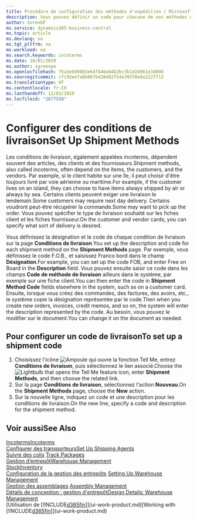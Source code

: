 ```yaml
---
title: Procédure de configuration des méthodes d'expédition | Microsoft Docs
description: Vous pouvez définir un code pour chacune de vos méthodes d'expédition offertes, par exemple, saisir les informations qui les concernent.
author: SorenGP
ms.service: dynamics365-business-central
ms.topic: article
ms.devlang: na
ms.tgt_pltfrm: na
ms.workload: na
ms.search.keywords: incoterms
ms.date: 10/01/2019
ms.author: sgroespe
ms.openlocfilehash: 75a3e689083e64f446e84b2bc3b1d26961e3d898
ms.sourcegitcommit: cfc92eefa8b06fb426482f54e393f0e6e222f712
ms.translationtype: HT
ms.contentlocale: fr-CH
ms.lasthandoff: 12/03/2019
ms.locfileid: "2877558"
---
```

# <a name="set-up-shipment-methods"></a><span data-ttu-id="136d1-103">Configurer des conditions de livraison</span><span class="sxs-lookup"><span data-stu-id="136d1-103">Set Up Shipment Methods</span></span>
<span data-ttu-id="136d1-104">Les conditions de livraison, également appelées incoterms, dépendent souvent des articles, des clients et des fournisseurs.</span><span class="sxs-lookup"><span data-stu-id="136d1-104">Shipment methods, also called incoterms, often depend on the items, the customers, and the vendors.</span></span> <span data-ttu-id="136d1-105">Par exemple, si le client habite sur une île, il peut choisir d'être toujours livré par voie aérienne ou maritime.</span><span class="sxs-lookup"><span data-stu-id="136d1-105">For example, if the customer lives on an island, they can choose to have items always shipped by air or always by sea.</span></span> <span data-ttu-id="136d1-106">Certains clients peuvent exiger une livraison le lendemain.</span><span class="sxs-lookup"><span data-stu-id="136d1-106">Some customers may require next day delivery.</span></span> <span data-ttu-id="136d1-107">Certains voudront peut-être récupérer la commande.</span><span class="sxs-lookup"><span data-stu-id="136d1-107">Some may want to pick up the order.</span></span> <span data-ttu-id="136d1-108">Vous pouvez spécifier le type de livraison souhaité sur les fiches client et les fiches fournisseur.</span><span class="sxs-lookup"><span data-stu-id="136d1-108">On the customer and vendor cards, you can specify what sort of delivery is desired.</span></span>

<span data-ttu-id="136d1-109">Vous définissez la désignation et le code de chaque condition de livraison sur la page **Conditions de livraison**.</span><span class="sxs-lookup"><span data-stu-id="136d1-109">You set up the description and code for each shipment method on the **Shipment Methods** page.</span></span> <span data-ttu-id="136d1-110">Par exemple, vous définissez le code F.O.B., et saisissez Franco bord dans le champ **Désignation**.</span><span class="sxs-lookup"><span data-stu-id="136d1-110">For example, you can set up the code FOB, and enter Free on Board in the **Description** field.</span></span> <span data-ttu-id="136d1-111">Vous pouvez ensuite saisir ce code dans les champs **Code de méthode de livraison** ailleurs dans le système, par exemple sur une fiche client.</span><span class="sxs-lookup"><span data-stu-id="136d1-111">You can then enter the code in **Shipment Method Code** fields elsewhere in the system, such as on a customer card.</span></span> <span data-ttu-id="136d1-112">Ensuite, lorsque vous créez des commandes, des factures, des avoirs, etc., le système copie la désignation représentée par le code.</span><span class="sxs-lookup"><span data-stu-id="136d1-112">Then when you create new orders, invoices, credit memos, and so on, the system will enter the description represented by the code.</span></span> <span data-ttu-id="136d1-113">Au besoin, vous pouvez le modifier sur le document.</span><span class="sxs-lookup"><span data-stu-id="136d1-113">You can change it on the document as needed.</span></span>

## <a name="to-set-up-a-shipment-code"></a><span data-ttu-id="136d1-114">Pour configurer un code de livraison</span><span class="sxs-lookup"><span data-stu-id="136d1-114">To set up a shipment code</span></span>
1. <span data-ttu-id="136d1-115">Choisissez l'icône ![Ampoule qui ouvre la fonction Tell Me](media/ui-search/search_small.png "Dites-moi ce que vous voulez faire"), entrez **Conditions de livraison**, puis sélectionnez le lien associé.</span><span class="sxs-lookup"><span data-stu-id="136d1-115">Choose the ![Lightbulb that opens the Tell Me feature](media/ui-search/search_small.png "Tell me what you want to do") icon, enter **Shipment Methods**, and then choose the related link.</span></span>
2. <span data-ttu-id="136d1-116">Sur la page **Conditions de livraison**, sélectionnez l'action **Nouveau**.</span><span class="sxs-lookup"><span data-stu-id="136d1-116">On the **Shipment Methods** page, choose the **New** action.</span></span>
3. <span data-ttu-id="136d1-117">Sur la nouvelle ligne, indiquez un code et une description pour les conditions de livraison.</span><span class="sxs-lookup"><span data-stu-id="136d1-117">On the new line, specify a code and description for the shipment method.</span></span>

## <a name="see-also"></a><span data-ttu-id="136d1-118">Voir aussi</span><span class="sxs-lookup"><span data-stu-id="136d1-118">See Also</span></span>
[<span data-ttu-id="136d1-119">Incoterms</span><span class="sxs-lookup"><span data-stu-id="136d1-119">Incoterms</span></span>](https://iccwbo.org/resources-for-business/incoterms-rules)  
[<span data-ttu-id="136d1-120">Configurer des transporteurs</span><span class="sxs-lookup"><span data-stu-id="136d1-120">Set Up Shipping Agents</span></span>](sales-how-to-set-up-shipping-agents.md)  
<span data-ttu-id="136d1-121">[Suivre des colis](sales-how-track-packages.md)  </span><span class="sxs-lookup"><span data-stu-id="136d1-121">[Track Packages](sales-how-track-packages.md)  </span></span>  
[<span data-ttu-id="136d1-122">Gestion d’entrepôt</span><span class="sxs-lookup"><span data-stu-id="136d1-122">Warehouse Management</span></span>](warehouse-manage-warehouse.md)  
[<span data-ttu-id="136d1-123">Stock</span><span class="sxs-lookup"><span data-stu-id="136d1-123">Inventory</span></span>](inventory-manage-inventory.md)  
<span data-ttu-id="136d1-124">[Configuration de la gestion des entrepôts](warehouse-setup-warehouse.md)   </span><span class="sxs-lookup"><span data-stu-id="136d1-124">[Setting Up Warehouse Management](warehouse-setup-warehouse.md)   </span></span>  
<span data-ttu-id="136d1-125">[Gestion des assemblages](assembly-assemble-items.md)  </span><span class="sxs-lookup"><span data-stu-id="136d1-125">[Assembly Management](assembly-assemble-items.md)  </span></span>  
[<span data-ttu-id="136d1-126">Détails de conception : gestion d'entrepôt</span><span class="sxs-lookup"><span data-stu-id="136d1-126">Design Details: Warehouse Management</span></span>](design-details-warehouse-management.md)  
<span data-ttu-id="136d1-127">[Utilisation de [!INCLUDE[d365fin](includes/d365fin_md.md)]](ui-work-product.md)</span><span class="sxs-lookup"><span data-stu-id="136d1-127">[Working with [!INCLUDE[d365fin](includes/d365fin_md.md)]](ui-work-product.md)</span></span>  
